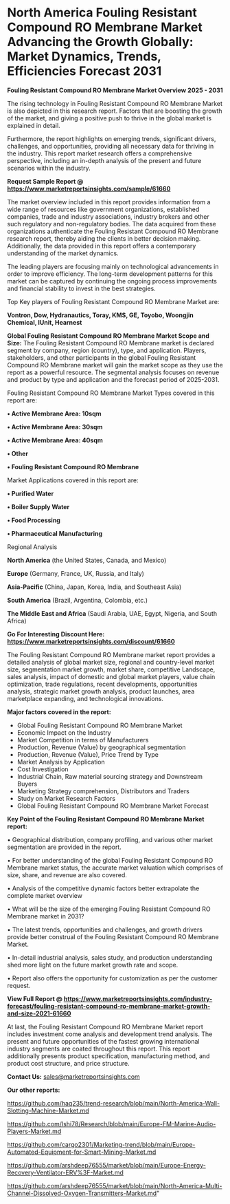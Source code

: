 # North America Fouling Resistant Compound RO Membrane Market Advancing the Growth Globally: Market Dynamics, Trends, Efficiencies Forecast 2031

<Strong> Fouling Resistant Compound RO Membrane Market Overview 2025 - 2031</strong>

The rising technology in Fouling Resistant Compound RO Membrane Market is also depicted in this research report. Factors that are boosting the growth of the market, and giving a positive push to thrive in the global market is explained in detail.

Furthermore, the report highlights on emerging trends, significant drivers, challenges, and opportunities, providing all necessary data for thriving in the industry. This report market research offers a comprehensive perspective, including an in-depth analysis of the present and future scenarios within the industry.

<strong>Request Sample Report @ <a href=https://www.marketreportsinsights.com/sample/61660>https://www.marketreportsinsights.com/sample/61660</a></strong>

The market overview included in this report provides information from a wide range of resources like government organizations, established companies, trade and industry associations, industry brokers and other such regulatory and non-regulatory bodies. The data acquired from these organizations authenticate the Fouling Resistant Compound RO Membrane research report, thereby aiding the clients in better decision making. Additionally, the data provided in this report offers a contemporary understanding of the market dynamics.

The leading players are focusing mainly on technological advancements in order to improve efficiency. The long-term development patterns for this market can be captured by continuing the ongoing process improvements and financial stability to invest in the best strategies.

Top Key players of Fouling Resistant Compound RO Membrane Market are:

<strong>Vontron, Dow, Hydranautics, Toray, KMS, GE, Toyobo, Woongjin Chemical, IUnit, Hearnest</strong>

<strong><b>Global Fouling Resistant Compound RO Membrane Market Scope and Size:</b></strong>
The Fouling Resistant Compound RO Membrane market is declared segment by company, region (country), type, and application. Players, stakeholders, and other participants in the global Fouling Resistant Compound RO Membrane market will gain the market scope as they use the report as a powerful resource. The segmental analysis focuses on revenue and product by type and application and the forecast period of 2025-2031.

Fouling Resistant Compound RO Membrane Market Types covered in this report are:

<strong>• Active Membrane Area: 10sqm

• Active Membrane Area: 30sqm

• Active Membrane Area: 40sqm

• Other

• Fouling Resistant Compound RO Membrane</strong>

Market Applications covered in this report are:

<strong>• Purified Water

• Boiler Supply Water

• Food Processing

• Pharmaceutical Manufacturing</strong> 

Regional Analysis

<strong>North America</strong> (the United States, Canada, and Mexico)

<strong>Europe</strong> (Germany, France, UK, Russia, and Italy)

<strong>Asia-Pacific</strong> (China, Japan, Korea, India, and Southeast Asia)

<strong>South America</strong> (Brazil, Argentina, Colombia, etc.)

<strong>The Middle East and Africa</strong> (Saudi Arabia, UAE, Egypt, Nigeria, and South Africa)

<strong>Go For Interesting Discount Here: <a href=https://www.marketreportsinsights.com/discount/61660>https://www.marketreportsinsights.com/discount/61660</a></strong>

The Fouling Resistant Compound RO Membrane market report provides a detailed analysis of global market size, regional and country-level market size, segmentation market growth, market share, competitive Landscape, sales analysis, impact of domestic and global market players, value chain optimization, trade regulations, recent developments, opportunities analysis, strategic market growth analysis, product launches, area marketplace expanding, and technological innovations.

<strong><b>Major factors covered in the report:</b></strong>
<ul>
  <li>Global Fouling Resistant Compound RO Membrane Market </li>
  <li>Economic Impact on the Industry</li>
  <li>Market Competition in terms of Manufacturers</li>
  <li>Production, Revenue (Value) by geographical segmentation</li>
  <li>Production, Revenue (Value), Price Trend by Type</li>
  <li>Market Analysis by Application</li>
  <li>Cost Investigation</li>
  <li>Industrial Chain, Raw material sourcing strategy and Downstream Buyers</li>
  <li>Marketing Strategy comprehension, Distributors and Traders</li>
  <li>Study on Market Research Factors</li>
  <li>Global Fouling Resistant Compound RO Membrane Market Forecast</li>
</ul>

<strong><b>Key Point of the Fouling Resistant Compound RO Membrane Market report:</b></strong>

• Geographical distribution, company profiling, and various other market segmentation are provided in the report.

• For better understanding of the global Fouling Resistant Compound RO Membrane market status, the accurate market valuation which comprises of size, share, and revenue are also covered.

• Analysis of the competitive dynamic factors better extrapolate the complete market overview

• What will be the size of the emerging Fouling Resistant Compound RO Membrane market in 2031?

• The latest trends, opportunities and challenges, and growth drivers provide better construal of the Fouling Resistant Compound RO Membrane Market.

• In-detail industrial analysis, sales study, and production understanding shed more light on the future market growth rate and scope.

• Report also offers the opportunity for customization as per the customer request.

<strong><b>View Full Report @ <a href=https://www.marketreportsinsights.com/industry-forecast/fouling-resistant-compound-ro-membrane-market-growth-and-size-2021-61660>https://www.marketreportsinsights.com/industry-forecast/fouling-resistant-compound-ro-membrane-market-growth-and-size-2021-61660</a></b></strong>


At last, the Fouling Resistant Compound RO Membrane Market report includes investment come analysis and development trend analysis. The present and future opportunities of the fastest growing international industry segments are coated throughout this report. This report additionally presents product specification, manufacturing method, and product cost structure, and price structure.

<strong>Contact Us:</strong>
sales@marketreportsinsights.com

<strong>Our other reports:</strong>

<a href=https://github.com/haq235/trend-research/blob/main/North-America-Wall-Slotting-Machine-Market.md>https://github.com/haq235/trend-research/blob/main/North-America-Wall-Slotting-Machine-Market.md</a>

<a href=https://github.com/Ishi78/Research/blob/main/Europe-FM-Marine-Audio-Players-Market.md>https://github.com/Ishi78/Research/blob/main/Europe-FM-Marine-Audio-Players-Market.md</a>

<a href=https://github.com/cargo2301/Marketing-trend/blob/main/Europe-Automated-Equipment-for-Smart-Mining-Market.md>https://github.com/cargo2301/Marketing-trend/blob/main/Europe-Automated-Equipment-for-Smart-Mining-Market.md</a>

<a href=https://github.com/arshdeep76555/market/blob/main/Europe-Energy-Recovery-Ventilator-ERV%3F-Market.md>https://github.com/arshdeep76555/market/blob/main/Europe-Energy-Recovery-Ventilator-ERV%3F-Market.md</a>

<a href=https://github.com/arshdeep76555/market/blob/main/North-America-Multi-Channel-Dissolved-Oxygen-Transmitters-Market.md>https://github.com/arshdeep76555/market/blob/main/North-America-Multi-Channel-Dissolved-Oxygen-Transmitters-Market.md</a>"
